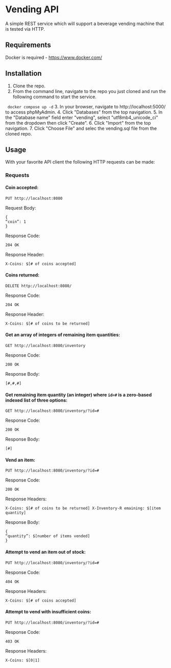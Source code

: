 # Vending API

A simple REST service which will support a beverage vending machine that is tested via HTTP.

## Requirements

Docker is required - https://www.docker.com/ 

## Installation

1. Clone the repo.
2. From the command line, navigate to the repo you just cloned and run the following command to start the service.

``` docker compose up -d```
3. In your browser, navigate to http://localhost:5000/ to access phpMyAdmin.
4. Click "Databases" from the top navigation.
5. In the "Database name" field enter "vending", select "utf8mb4_unicode_ci" from the dropdown then click "Create". 
6. Click "Import" from the top navigation.
7. Click "Choose File" and selec the vending.sql file from the cloned repo.

## Usage

With your favorite API client the following HTTP requests can be made:

### Requests

#### Coin accepted:

```PUT http://localhost:8080```

Request Body:

```
{
“coin”: 1 
}
```

Response Code:

```204 OK```

Response Header:

```X-Coins: $[# of coins accepted]```

#### Coins returned:

```DELETE http://localhost:8080/```

Response Code:

```204 OK```

Response Header:

```X-Coins: $[# of coins to be returned]```

#### Get an array of integers of remaining item quantities:

```GET http://localhost:8080/inventory```

Response Code:

```200 OK```

Response Body:

```[#,#,#]```

#### Get remaining item quantity (an integer) where ```id=#``` is a zero-based indexed list of three options:

```GET http://localhost:8080/inventory/?id=#```

Response Code:

```200 OK```

Response Body:

```[#]```

#### Vend an item:

```PUT http://localhost:8080/inventory/?id=#```

Response Code:

```200 OK```

Response Headers:

```X-Coins: $[# of coins to be returned] X-Inventory-R emaining: $[item quantity]```

Response Body:

```
{
“quantity”: $[number of items vended]
}
```

#### Attempt to vend an item out of stock:

```PUT http://localhost:8080/inventory/?id=#```

Response Code:

```404 OK```

Response Headers:

```X-Coins: $[# of coins accepted]```

#### Attempt to vend with insufficient coins:

```PUT http://localhost:8080/inventory/?id=#```

Response Code:

```403 OK```

Response Headers:

```X-Coins: $[0|1]```
